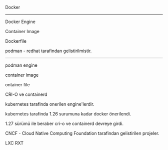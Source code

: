 Docker

-----

Docker Engine

Container Image

Dockerfile

podman - redhat tarafindan gelistirilmistir.
 
----

podman engine

container image 

ontainer file


CRI-O ve containerd

kubernetes tarafinda onerilen engine'lerdir.

kubernetes tarafinda 1.26 surumuna kadar docker önerilendi.

1.27 sürümü ile beraber cri-o ve containerd devreye girdi.

CNCF - Cloud Native Computing Foundation tarafindan gelistirilen projeler.

LXC
RXT
